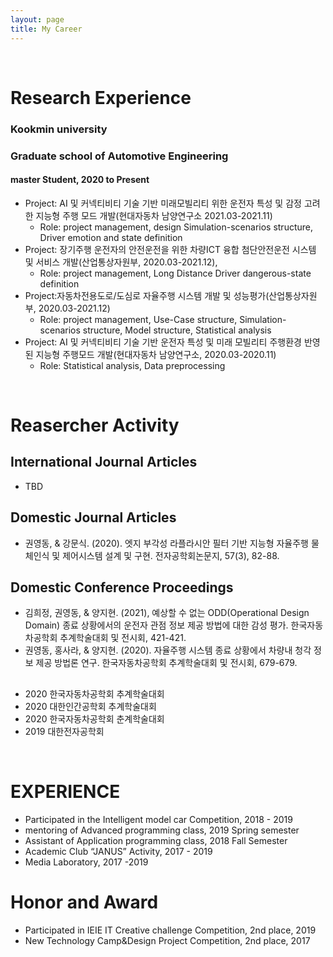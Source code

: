 ```yaml
---
layout: page
title: My Career
---
```


<br/>


# Research Experience

### Kookmin university
### Graduate school of Automotive Engineering
#### master Student, 2020 to Present

* Project: AI 및 커넥티비티 기술 기반 미래모빌리티 위한 운전자 특성 및 감정 고려한 지능형 주행 모드 개발(현대자동차 남양연구소 2021.03-2021.11)
  * Role: project management, design Simulation-scenarios structure, Driver emotion and state definition 
* Project: 장기주행 운전자의 안전운전을 위한 차량ICT 융합 첨단안전운전 시스템 및 서비스 개발(산업통상자원부, 2020.03-2021.12), 
  * Role: project management, Long Distance Driver dangerous-state definition
* Project:자동차전용도로/도심로 자율주행 시스템 개발 및 성능평가(산업통상자원부, 2020.03-2021.12)
  * Role: project management, Use-Case structure, Simulation-scenarios structure, Model structure, Statistical analysis
* Project: AI 및 커넥티비티 기술 기반 운전자 특성 및 미래 모빌리티 주행환경 반영된 지능형 주행모드 개발(현대자동차 남양연구소, 2020.03-2020.11)
  * Role: Statistical analysis, Data preprocessing



<br/>

# Reasercher Activity

## International Journal Articles
* TBD

## Domestic Journal Articles
* 권영동, & 강문식. (2020). 엣지 부각성 라플라시안 필터 기반 지능형 자율주행 물체인식 및 제어시스템 설계 및 구현. 전자공학회논문지, 57(3), 82-88.

## Domestic Conference Proceedings
* 김희정, 권영동, & 양지현. (2021), 예상할 수 없는 ODD(Operational Design Domain) 종료 상황에서의 운전자 관점 정보 제공 방법에 대한 감성 평가. 한국자동차공학회 추계학술대회 및 전시회, 421-421.
* 권영동, 홍사라, & 양지현. (2020). 자율주행 시스템 종료 상황에서 차량내 청각 정보 제공 방법론 연구. 한국자동차공학회 추계학술대회 및 전시회, 679-679.

## 

* 2020 한국자동차공학회 추계학술대회
* 2020 대한인간공학회 추계학술대회
* 2020 한국자동차공학회 춘계학술대회
* 2019 대한전자공학회

<br/>


# EXPERIENCE
* Participated in the Intelligent model car Competition, 2018 - 2019
* mentoring of Advanced programming class, 2019 Spring semester
* Assistant of Application programming class, 2018 Fall Semester
* Academic Club “JANUS” Activity, 2017 - 2019
* Media Laboratory, 2017 -2019

# Honor and Award
* Participated in IEIE IT Creative challenge Competition, 2nd place, 2019
* New Technology Camp&Design Project Competition, 2nd place, 2017
